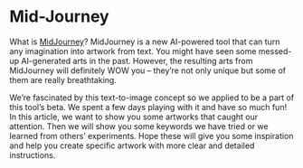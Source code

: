 # Mid-Journey
What is [MidJourney](https://lifeofanailtech.com/)? MidJourney is a new AI-powered tool that can turn any imagination into artwork from text. You might have seen some messed-up AI-generated arts in the past. However, the resulting arts from MidJourney will definitely WOW you – they’re not only unique but some of them are really breathtaking. 

We’re fascinated by this text-to-image concept so we applied to be a part of this tool’s beta. We spent a few days playing with it and have so much fun! In this article, we want to show you some artworks that caught our attention. Then we will show you some keywords we have tried or we learned from others’ experiments. Hope these will give you some inspiration and help you create specific artwork with more clear and detailed instructions. 

